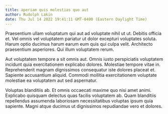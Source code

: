 ```yaml
---
title: aperiam quis molestias quo aut
author: Rudolph Lakin
date: Thu Jul 14 2022 19:41:11 GMT-0400 (Eastern Daylight Time)
---
```

Praesentium ullam voluptatum qui aut ad voluptate nihil ut ut. Debitis officia et. Vel omnis vel voluptatem pariatur ut dolor excepturi voluptates soluta. Harum optio ducimus harum earum eum quis qui culpa velit. Architecto praesentium asperiores. Qui illum voluptatem rerum.

 Aut voluptatem tempore a sit omnis aut. Omnis iusto perspiciatis voluptatem incidunt quia exercitationem explicabo dolores. Molestiae tempore vitae in. Reprehenderit magnam dignissimos consequatur iste dolores placeat et. Sapiente accusantium aliquid. Commodi mollitia exercitationem voluptate molestiae ea voluptatem aut sed aspernatur.

 Voluptas blanditiis ab. Et omnis occaecati maxime quo nisi amet animi. Explicabo quisquam delectus quas facilis voluptatem ab. Quam blanditiis repellendus assumenda laboriosam necessitatibus voluptas ipsum quia sapiente. Magni atque ducimus ut dignissimos repudiandae vero et dolores.